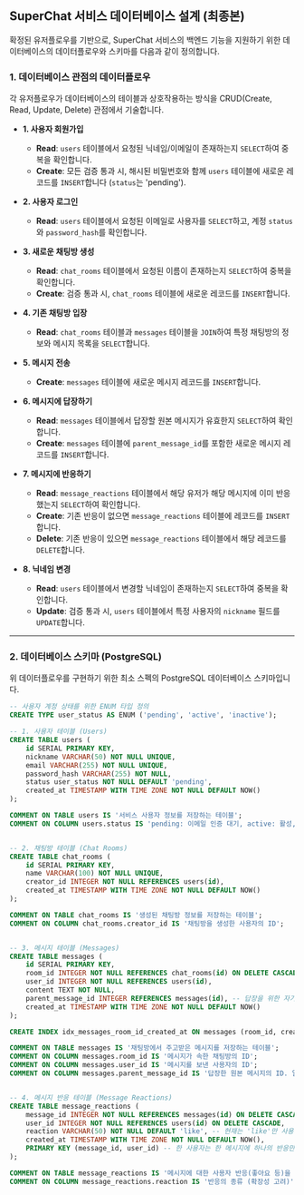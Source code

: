 ## SuperChat 서비스 데이터베이스 설계 (최종본)

확정된 유저플로우를 기반으로, SuperChat 서비스의 백엔드 기능을 지원하기 위한 데이터베이스의 데이터플로우와 스키마를 다음과 같이 정의합니다.

### **1. 데이터베이스 관점의 데이터플로우**

각 유저플로우가 데이터베이스의 테이블과 상호작용하는 방식을 CRUD(Create, Read, Update, Delete) 관점에서 기술합니다.

*   **1. 사용자 회원가입**
    *   **Read**: `users` 테이블에서 요청된 닉네임/이메일이 존재하는지 `SELECT`하여 중복을 확인합니다.
    *   **Create**: 모든 검증 통과 시, 해시된 비밀번호와 함께 `users` 테이블에 새로운 레코드를 `INSERT`합니다 (`status`는 'pending').

*   **2. 사용자 로그인**
    *   **Read**: `users` 테이블에서 요청된 이메일로 사용자를 `SELECT`하고, 계정 `status`와 `password_hash`를 확인합니다.

*   **3. 새로운 채팅방 생성**
    *   **Read**: `chat_rooms` 테이블에서 요청된 이름이 존재하는지 `SELECT`하여 중복을 확인합니다.
    *   **Create**: 검증 통과 시, `chat_rooms` 테이블에 새로운 레코드를 `INSERT`합니다.

*   **4. 기존 채팅방 입장**
    *   **Read**: `chat_rooms` 테이블과 `messages` 테이블을 `JOIN`하여 특정 채팅방의 정보와 메시지 목록을 `SELECT`합니다.

*   **5. 메시지 전송**
    *   **Create**: `messages` 테이블에 새로운 메시지 레코드를 `INSERT`합니다.

*   **6. 메시지에 답장하기**
    *   **Read**: `messages` 테이블에서 답장할 원본 메시지가 유효한지 `SELECT`하여 확인합니다.
    *   **Create**: `messages` 테이블에 `parent_message_id`를 포함한 새로운 메시지 레코드를 `INSERT`합니다.

*   **7. 메시지에 반응하기**
    *   **Read**: `message_reactions` 테이블에서 해당 유저가 해당 메시지에 이미 반응했는지 `SELECT`하여 확인합니다.
    *   **Create**: 기존 반응이 없으면 `message_reactions` 테이블에 레코드를 `INSERT`합니다.
    *   **Delete**: 기존 반응이 있으면 `message_reactions` 테이블에서 해당 레코드를 `DELETE`합니다.

*   **8. 닉네임 변경**
    *   **Read**: `users` 테이블에서 변경할 닉네임이 존재하는지 `SELECT`하여 중복을 확인합니다.
    *   **Update**: 검증 통과 시, `users` 테이블에서 특정 사용자의 `nickname` 필드를 `UPDATE`합니다.

---

### **2. 데이터베이스 스키마 (PostgreSQL)**

위 데이터플로우를 구현하기 위한 최소 스펙의 PostgreSQL 데이터베이스 스키마입니다.

```sql
-- 사용자 계정 상태를 위한 ENUM 타입 정의
CREATE TYPE user_status AS ENUM ('pending', 'active', 'inactive');

-- 1. 사용자 테이블 (Users)
CREATE TABLE users (
    id SERIAL PRIMARY KEY,
    nickname VARCHAR(50) NOT NULL UNIQUE,
    email VARCHAR(255) NOT NULL UNIQUE,
    password_hash VARCHAR(255) NOT NULL,
    status user_status NOT NULL DEFAULT 'pending',
    created_at TIMESTAMP WITH TIME ZONE NOT NULL DEFAULT NOW()
);

COMMENT ON TABLE users IS '서비스 사용자 정보를 저장하는 테이블';
COMMENT ON COLUMN users.status IS 'pending: 이메일 인증 대기, active: 활성, inactive: 비활성';


-- 2. 채팅방 테이블 (Chat Rooms)
CREATE TABLE chat_rooms (
    id SERIAL PRIMARY KEY,
    name VARCHAR(100) NOT NULL UNIQUE,
    creator_id INTEGER NOT NULL REFERENCES users(id),
    created_at TIMESTAMP WITH TIME ZONE NOT NULL DEFAULT NOW()
);

COMMENT ON TABLE chat_rooms IS '생성된 채팅방 정보를 저장하는 테이블';
COMMENT ON COLUMN chat_rooms.creator_id IS '채팅방을 생성한 사용자의 ID';


-- 3. 메시지 테이블 (Messages)
CREATE TABLE messages (
    id SERIAL PRIMARY KEY,
    room_id INTEGER NOT NULL REFERENCES chat_rooms(id) ON DELETE CASCADE,
    user_id INTEGER NOT NULL REFERENCES users(id),
    content TEXT NOT NULL,
    parent_message_id INTEGER REFERENCES messages(id), -- 답장을 위한 자기 참조 관계
    created_at TIMESTAMP WITH TIME ZONE NOT NULL DEFAULT NOW()
);

CREATE INDEX idx_messages_room_id_created_at ON messages (room_id, created_at DESC);

COMMENT ON TABLE messages IS '채팅방에서 주고받은 메시지를 저장하는 테이블';
COMMENT ON COLUMN messages.room_id IS '메시지가 속한 채팅방의 ID';
COMMENT ON COLUMN messages.user_id IS '메시지를 보낸 사용자의 ID';
COMMENT ON COLUMN messages.parent_message_id IS '답장한 원본 메시지의 ID. 일반 메시지는 NULL.';


-- 4. 메시지 반응 테이블 (Message Reactions)
CREATE TABLE message_reactions (
    message_id INTEGER NOT NULL REFERENCES messages(id) ON DELETE CASCADE,
    user_id INTEGER NOT NULL REFERENCES users(id) ON DELETE CASCADE,
    reaction VARCHAR(50) NOT NULL DEFAULT 'like', -- 현재는 'like'만 사용
    created_at TIMESTAMP WITH TIME ZONE NOT NULL DEFAULT NOW(),
    PRIMARY KEY (message_id, user_id) -- 한 사용자는 한 메시지에 하나의 반응만 할 수 있도록 제약
);

COMMENT ON TABLE message_reactions IS '메시지에 대한 사용자 반응(좋아요 등)을 저장하는 테이블';
COMMENT ON COLUMN message_reactions.reaction IS '반응의 종류 (확장성 고려)';

```